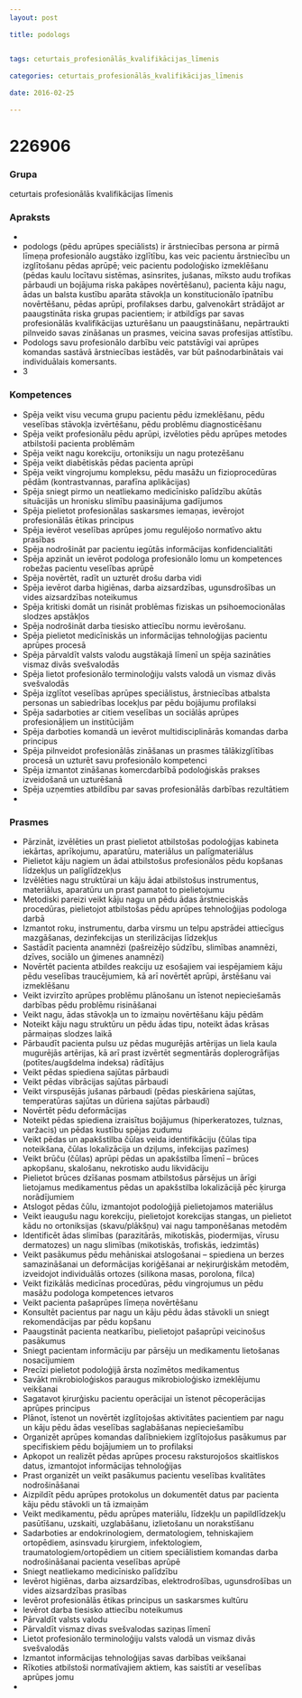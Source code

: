 ```yaml
---
layout: post
    
title: podologs

    
tags: ceturtais_profesionālās_kvalifikācijas_līmenis
    
categories: ceturtais_profesionālās_kvalifikācijas_līmenis
    
date: 2016-02-25
    
---
```

# 226906

### Grupa
ceturtais profesionālās kvalifikācijas līmenis


### Apraksts

* 
* podologs (pēdu aprūpes speciālists) ir ārstniecības persona ar pirmā līmeņa profesionālo augstāko izglītību, kas veic pacientu ārstniecību un izglītošanu pēdas aprūpē; veic pacientu podoloģisko izmeklēšanu (pēdas kaulu locītavu sistēmas, asinsrites, jušanas, mīksto audu trofikas pārbaudi un bojājuma riska pakāpes novērtēšanu), pacienta kāju nagu, ādas un balsta kustību aparāta stāvokļa un konstitucionālo īpatnību novērtēšanu, pēdas aprūpi, profilakses darbu, galvenokārt strādājot ar paaugstināta riska grupas pacientiem; ir atbildīgs par savas profesionālās kvalifikācijas uzturēšanu un paaugstināšanu, nepārtraukti pilnveido savas zināšanas un prasmes, veicina savas profesijas attīstību. 
* 	Podologs savu profesionālo darbību veic patstāvīgi vai aprūpes komandas sastāvā ārstniecības iestādēs, var būt pašnodarbinātais vai individuālais komersants. 
* 	3 

### Kompetences

* Spēja veikt visu vecuma grupu pacientu pēdu izmeklēšanu, pēdu veselības stāvokļa izvērtēšanu, pēdu problēmu diagnosticēšanu
* Spēja veikt profesionālu pēdu aprūpi, izvēloties pēdu aprūpes metodes atbilstoši pacienta problēmām
* Spēja veikt nagu korekciju, ortoniksiju un nagu protezēšanu
* Spēja veikt diabētiskās pēdas pacienta aprūpi
* Spēja veikt vingrojumu kompleksu, pēdu masāžu un fizioprocedūras pēdām (kontrastvannas, parafīna aplikācijas)
* Spēja sniegt pirmo un neatliekamo medicīnisko palīdzību akūtās situācijās un hronisku slimību paasinājuma gadījumos
* Spēja pielietot profesionālas saskarsmes iemaņas, ievērojot profesionālās ētikas principus
* Spēja ievērot veselības aprūpes jomu regulējošo normatīvo aktu prasības
* Spēja nodrošināt par pacientu iegūtās informācijas konfidencialitāti
* Spēja apzināt un ievērot podologa profesionālo lomu un kompetences robežas pacientu veselības aprūpē
* Spēja novērtēt, radīt un uzturēt drošu darba vidi
* Spēja ievērot darba higiēnas, darba aizsardzības, ugunsdrošības un vides aizsardzības noteikumus
* Spēja kritiski domāt un risināt problēmas fiziskas un psihoemocionālas slodzes apstākļos
* Spēja nodrošināt darba tiesisko attiecību normu ievērošanu.
*  Spēja pielietot medicīniskās un informācijas tehnoloģijas pacientu aprūpes procesā
* Spēja pārvaldīt valsts valodu augstākajā līmenī un spēja sazināties vismaz divās svešvalodās
* Spēja lietot profesionālo terminoloģiju valsts valodā un vismaz divās svešvalodās
* Spēja izglītot veselības aprūpes speciālistus, ārstniecības atbalsta personas un sabiedrības locekļus par pēdu bojājumu profilaksi
* Spēja sadarboties ar citiem veselības un sociālās aprūpes profesionāļiem un institūcijām
* Spēja darboties komandā un ievērot multidisciplinārās komandas darba principus
* Spēja pilnveidot profesionālās zināšanas un prasmes tālākizglītības procesā un uzturēt savu profesionālo kompetenci
* Spēja izmantot zināšanas komercdarbībā podoloģiskās prakses izveidošanā un uzturēšanā
* Spēja uzņemties atbildību par savas profesionālās darbības rezultātiem
* 

### Prasmes 
* Pārzināt, izvēlēties un prast pielietot atbilstošas podoloģijas kabineta iekārtas, aprīkojumu, aparatūru, materiālus un palīgmateriālus
* Pielietot kāju nagiem un ādai atbilstošus profesionālos pēdu kopšanas līdzekļus un palīglīdzekļus
* Izvēlēties nagu struktūrai un kāju ādai atbilstošus instrumentus, materiālus, aparatūru un prast pamatot to pielietojumu
* Metodiski pareizi veikt kāju nagu un pēdu ādas ārstnieciskās procedūras, pielietojot atbilstošas pēdu aprūpes tehnoloģijas podologa darbā
* Izmantot roku, instrumentu, darba virsmu un telpu apstrādei attiecīgus mazgāšanas, dezinfekcijas un sterilizācijas līdzekļus
* Sastādīt pacienta anamnēzi (pašreizējo sūdzību, slimības anamnēzi, dzīves, sociālo un ģimenes anamnēzi)
* Novērtēt pacienta atbildes reakciju uz esošajiem vai iespējamiem kāju pēdu veselības traucējumiem, kā arī novērtēt aprūpi, ārstēšanu vai izmeklēšanu
* Veikt izvirzīto aprūpes problēmu plānošanu un īstenot nepieciešamās darbības pēdu problēmu risināšanai
* Veikt nagu, ādas stāvokļa un to izmaiņu novērtēšanu kāju pēdām
* Noteikt kāju nagu struktūru un pēdu ādas tipu, noteikt ādas krāsas pārmaiņas slodzes laikā
* Pārbaudīt pacienta pulsu uz pēdas mugurējās artērijas un liela kaula mugurējās artērijas, kā arī prast izvērtēt segmentārās doplerogrāfijas (potītes/augšdelma indeksa) rādītājus
* Veikt pēdas spiediena sajūtas pārbaudi
* Veikt pēdas vibrācijas sajūtas pārbaudi
* Veikt virspusējās jušanas pārbaudi (pēdas pieskāriena sajūtas, temperatūras sajūtas un dūriena sajūtas pārbaudi)
* Novērtēt pēdu deformācijas
* Noteikt pēdas spiediena izraisītus bojājumus (hiperkeratozes, tulznas, varžacis) un pēdas kustību spējas zudumu
* Veikt pēdas un apakšstilba čūlas veida identifikāciju (čūlas tipa noteikšana, čūlas lokalizācija un dziļums, infekcijas pazīmes)
* Veikt brūču (čūlas) aprūpi pēdas un apakšstilba līmenī – brūces apkopšanu, skalošanu, nekrotisko audu likvidāciju
* Pielietot brūces dzīšanas posmam atbilstošus pārsējus un ārīgi lietojamus medikamentus pēdas un apakšstilba lokalizācijā pēc ķirurga norādījumiem
* Atslogot pēdas čūlu, izmantojot podoloģijā pielietojamos materiālus
* Veikt ieaugušu nagu korekciju, pielietojot korekcijas stangas, un pielietot kādu no ortoniksijas (skavu/plākšņu) vai nagu tamponēšanas metodēm
* Identificēt ādas slimības (parazitārās, mikotiskās, piodermijas, vīrusu dermatozes) un nagu slimības (mikotiskās, trofiskās, iedzimtās)
* Veikt pasākumus pēdu mehāniskai atslogošanai – spiediena un berzes samazināšanai un deformācijas koriģēšanai ar neķirurģiskām metodēm, izveidojot individuālās ortozes (silikona masas, porolona, filca)
* Veikt fizikālās medicīnas procedūras, pēdu vingrojumus un pēdu masāžu podologa kompetences ietvaros
* Veikt pacienta pašaprūpes līmeņa novērtēšanu
* Konsultēt pacientus par nagu un kāju pēdu ādas stāvokli un sniegt rekomendācijas par pēdu kopšanu
* Paaugstināt pacienta neatkarību, pielietojot pašaprūpi veicinošus pasākumus
* Sniegt pacientam informāciju par pārsēju un medikamentu lietošanas nosacījumiem
* Precīzi pielietot podoloģijā ārsta nozīmētos medikamentus
* Savākt mikrobioloģiskos paraugus mikrobioloģisko izmeklējumu veikšanai
* Sagatavot ķirurģisku pacientu operācijai un īstenot pēcoperācijas aprūpes principus
* Plānot, īstenot un novērtēt izglītojošas aktivitātes pacientiem par nagu un kāju pēdu ādas veselības saglabāšanas nepieciešamību
* Organizēt aprūpes komandas dalībniekiem izglītojošus pasākumus par specifiskiem pēdu bojājumiem un to profilaksi
* Apkopot un realizēt pēdas aprūpes procesu raksturojošos skaitliskos datus, izmantojot informācijas tehnoloģijas
* Prast organizēt un veikt pasākumus pacientu veselības kvalitātes nodrošināšanai
* Aizpildīt pēdu aprūpes protokolus un dokumentēt datus par pacienta kāju pēdu stāvokli un tā izmaiņām
* Veikt medikamentu, pēdu aprūpes materiālu, līdzekļu un papildlīdzekļu pasūtīšanu, uzskaiti, uzglabāšanu, izlietošanu un norakstīšanu
* Sadarboties ar endokrinologiem, dermatologiem, tehniskajiem ortopēdiem, asinsvadu ķirurgiem, infektologiem, traumatologiem/ortopēdiem un citiem speciālistiem komandas darba nodrošināšanai pacienta veselības aprūpē
* Sniegt neatliekamo medicīnisko palīdzību
* Ievērot higiēnas, darba aizsardzības, elektrodrošības, ugunsdrošības un vides aizsardzības prasības
* Ievērot profesionālās ētikas principus un saskarsmes kultūru
* Ievērot darba tiesisko attiecību noteikumus
* Pārvaldīt valsts valodu
* Pārvaldīt vismaz divas svešvalodas saziņas līmenī
* Lietot profesionālo terminoloģiju valsts valodā un vismaz divās svešvalodās
* Izmantot informācijas tehnoloģijas savas darbības veikšanai
* Rīkoties atbilstoši normatīvajiem aktiem, kas saistīti ar veselības aprūpes jomu
* 